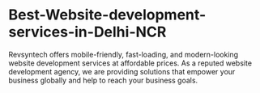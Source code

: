 # Best-Website-development-services-in-Delhi-NCR
Revsyntech offers mobile-friendly, fast-loading, and modern-looking website development services at affordable prices. As a reputed website development agency, we are providing solutions that empower your business globally and help to reach your business goals.

